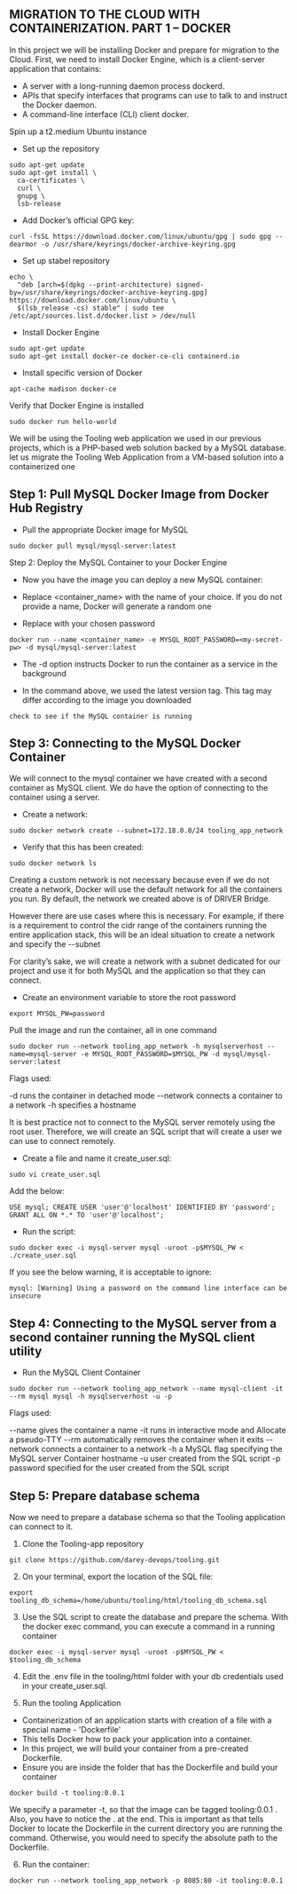 ## __MIGRATION TO THE СLOUD WITH CONTAINERIZATION. PART 1 – DOCKER__

In this project we will be installing Docker and prepare for migration to the Cloud. First, we need to install Docker Engine, which is a client-server application that contains:

- A server with a long-running daemon process dockerd.
- APIs that specify interfaces that programs can use to talk to and instruct the Docker daemon.
- A command-line interface (CLI) client docker.


Spin up a t2.medium Ubuntu instance

- Set up the repository

```
sudo apt-get update
sudo apt-get install \
  ca-certificates \
  curl \
  gnupg \
  lsb-release
```


- Add Docker’s official GPG key:

```
curl -fsSL https://download.docker.com/linux/ubuntu/gpg | sudo gpg --dearmor -o /usr/share/keyrings/docker-archive-keyring.gpg
```

- Set up stabel repository

```
echo \
  "deb [arch=$(dpkg --print-architecture) signed-by=/usr/share/keyrings/docker-archive-keyring.gpg] https://download.docker.com/linux/ubuntu \
  $(lsb_release -cs) stable" | sudo tee /etc/apt/sources.list.d/docker.list > /dev/null
```

- Install Docker Engine

```
sudo apt-get update
sudo apt-get install docker-ce docker-ce-cli containerd.io
```

- Install specific version of Docker

```
apt-cache madison docker-ce
```

Verify that Docker Engine is installed

```
sudo docker run hello-world
```

We will be using the Tooling web application we used in our previous projects, which is a PHP-based web solution backed by a MySQL database. let us migrate the Tooling Web Application from a VM-based solution into a containerized one

## Step 1: Pull MySQL Docker Image from Docker Hub Registry


- Pull the appropriate Docker image for MySQL

```
sudo docker pull mysql/mysql-server:latest
```

Step 2: Deploy the MySQL Container to your Docker Engine

- Now you have the image you can deploy a new MySQL container:

- Replace <container_name> with the name of your choice. If you do not provide a name, Docker will generate a random one

- Replace with your chosen password

```
docker run --name <container_name> -e MYSQL_ROOT_PASSWORD=<my-secret-pw> -d mysql/mysql-server:latest
```
- The -d option instructs Docker to run the container as a service in the background

- In the command above, we used the latest version tag. This tag may differ according to the image you downloaded

```
check to see if the MySQL container is running
```

## Step 3: Connecting to the MySQL Docker Container

We will connect to the mysql container we have created with a second container as MySQL client. We do have the option of connecting to the container using a server.

- Create a network:

```
sudo docker network create --subnet=172.18.0.0/24 tooling_app_network
```

- Verify that this has been created:

```
sudo docker network ls
```

Creating a custom network is not necessary because even if we do not create a network, Docker will use the default network for all the containers you run. By default, the network we created above is of DRIVER Bridge. 

However there are use cases where this is necessary. For example, if there is a requirement to control the cidr range of the containers running the entire application stack, this will be an ideal situation to create a network and specify the --subnet

For clarity’s sake, we will create a network with a subnet dedicated for our project and use it for both MySQL and the application so that they can connect.

- Create an environment variable to store the root password

```
export MYSQL_PW=password
```

Pull the image and run the container, all in one command 

```
sudo docker run --network tooling_app_network -h mysqlserverhost --name=mysql-server -e MYSQL_ROOT_PASSWORD=$MYSQL_PW -d mysql/mysql-server:latest
```

Flags used: 

-d runs the container in detached mode
--network connects a container to a network
-h specifies a hostname

It is best practice not to connect to the MySQL server remotely using the root user. Therefore, we will create an SQL script that will create a user we can use to connect remotely.

- Create a file and name it create_user.sql:

```
sudo vi create_user.sql
```

Add the below:

```
USE mysql; CREATE USER 'user'@'localhost' IDENTIFIED BY 'password';
GRANT ALL ON *.* TO 'user'@'localhost';
```

- Run the script: 

```
sudo docker exec -i mysql-server mysql -uroot -p$MYSQL_PW < ./create_user.sql
```

If you see the below warning, it is acceptable to ignore:

```
mysql: [Warning] Using a password on the command line interface can be insecure
```

## Step 4: Connecting to the MySQL server from a second container running the MySQL client utility

- Run the MySQL Client Container

```
sudo docker run --network tooling_app_network --name mysql-client -it --rm mysql mysql -h mysqlserverhost -u -p
```

Flags used:

--name gives the container a name
-it runs in interactive mode and Allocate a pseudo-TTY
--rm automatically removes the container when it exits
--network connects a container to a network
-h a MySQL flag specifying the MySQL server Container hostname
-u user created from the SQL script
-p password specified for the user created from the SQL script


## Step 5: Prepare database schema

Now we need to prepare a database schema so that the Tooling application can connect to it.

1. Clone the Tooling-app repository

```
git clone https://github.com/darey-devops/tooling.git
```

2. On your terminal, export the location of the SQL file:

```
export tooling_db_schema=/home/ubuntu/tooling/html/tooling_db_schema.sql
```

3. Use the SQL script to create the database and prepare the schema. With the docker exec command, you can execute a command in a running container

```
docker exec -i mysql-server mysql -uroot -p$MYSQL_PW < $tooling_db_schema 
```

4. Edit the .env file in the tooling/html folder with your db credentials used in your create_user.sql.

5. Run the tooling Application 
- Containerization of an application starts with creation of a file with a special name - 'Dockerfile'
- This tells Docker how to pack your application into a container. 
- In this project, we will build your container from a pre-created Dockerfile.
- Ensure you are inside the folder that has the Dockerfile and build your container

```
docker build -t tooling:0.0.1
```

We specify a parameter -t, so that the image can be tagged tooling:0.0.1 . Also, you have to notice the . at the end. This is important as that tells Docker to locate the Dockerfile in the current directory you are running the command. Otherwise, you would need to specify the absolute path to the Dockerfile.

6. Run the container: 

```
docker run --network tooling_app_network -p 8085:80 -it tooling:0.0.1
```